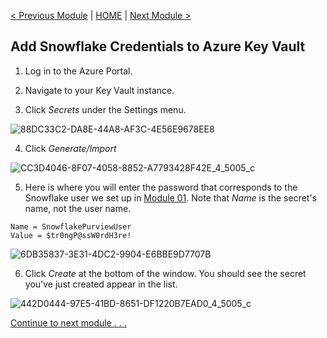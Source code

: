 [< Previous Module](../modules/module02.md) | [HOME](../README.md) | [Next Module >](../modules/module04.md)

## Add Snowflake Credentials to Azure Key Vault

1. Log in to the Azure Portal.

2. Navigate to your Key Vault instance.

3. Click _Secrets_ under the Settings menu.

![88DC33C2-DA8E-44A8-AF3C-4E56E9678EE8](https://user-images.githubusercontent.com/83224172/144637634-ffe80dd7-bb95-41b4-8dd6-e24bcd7cff27.png)

4. Click _Generate/Import_

![CC3D4046-8F07-4058-8852-A7793428F42E_4_5005_c](https://user-images.githubusercontent.com/83224172/144637952-896d3eb9-35c1-4582-9efd-4b0807fe2dd4.jpeg)

5. Here is where you will enter the password that corresponds to the Snowflake user we set up in [Module 01](../modules/module01.md). Note that _Name_ is the secret's name, not the user name.

```
Name = SnowflakePurviewUser
Value = $tr0ngP@ssW0rdH3re!
```

![6DB35837-3E31-4DC2-9904-E6BBE9D7707B](https://user-images.githubusercontent.com/83224172/144641681-4ef6551d-4e9d-4614-ae67-f94fec21f6f8.png)


6. Click _Create_ at the bottom of the window. You should see the secret you've just created appear in the list.

![442D0444-97E5-41BD-8651-DF1220B7EAD0_4_5005_c](https://user-images.githubusercontent.com/83224172/144641838-71a0be70-d0b7-44d0-966d-4627713542b0.jpeg)



[Continue to next module . . .](../modules/module04.md)
